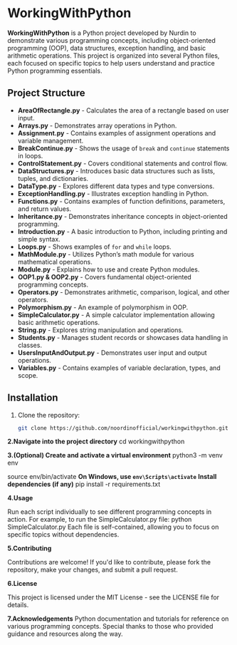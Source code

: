 # WorkingWithPython

**WorkingWithPython** 
is a Python project developed by Nurdin to demonstrate various programming concepts, including object-oriented programming (OOP), data structures, 
exception handling, and basic arithmetic operations. This project is organized into several Python files, each focused on specific topics to help users 
understand and practice Python programming essentials.

## Project Structure

- **AreaOfRectangle.py** - Calculates the area of a rectangle based on user input.
- **Arrays.py** - Demonstrates array operations in Python.
- **Assignment.py** - Contains examples of assignment operations and variable management.
- **BreakContinue.py** - Shows the usage of `break` and `continue` statements in loops.
- **ControlStatement.py** - Covers conditional statements and control flow.
- **DataStructures.py** - Introduces basic data structures such as lists, tuples, and dictionaries.
- **DataType.py** - Explores different data types and type conversions.
- **ExceptionHandling.py** - Illustrates exception handling in Python.
- **Functions.py** - Contains examples of function definitions, parameters, and return values.
- **Inheritance.py** - Demonstrates inheritance concepts in object-oriented programming.
- **Introduction.py** - A basic introduction to Python, including printing and simple syntax.
- **Loops.py** - Shows examples of `for` and `while` loops.
- **MathModule.py** - Utilizes Python’s math module for various mathematical operations.
- **Module.py** - Explains how to use and create Python modules.
- **OOP1.py & OOP2.py** - Covers fundamental object-oriented programming concepts.
- **Operators.py** - Demonstrates arithmetic, comparison, logical, and other operators.
- **Polymorphism.py** - An example of polymorphism in OOP.
- **SimpleCalculator.py** - A simple calculator implementation allowing basic arithmetic operations.
- **String.py** - Explores string manipulation and operations.
- **Students.py** - Manages student records or showcases data handling in classes.
- **UsersInputAndOutput.py** - Demonstrates user input and output operations.
- **Variables.py** - Contains examples of variable declaration, types, and scope.

## Installation

1. Clone the repository:
   ```bash
   git clone https://github.com/noordinofficial/workingwithpython.git

**2.Navigate into the project directory**
    cd workingwithpython

**3.(Optional) Create and activate a virtual environment**
   python3 -m venv env

source env/bin/activate **On Windows, use `env\Scripts\activate`**
**Install dependencies (if any)**
   pip install -r requirements.txt

**4.Usage**

Run each script individually to see different programming concepts in action. For example, to run the SimpleCalculator.py file:
python SimpleCalculator.py
Each file is self-contained, allowing you to focus on specific topics without dependencies.

**5.Contributing**

Contributions are welcome! If you'd like to contribute, please fork the repository, make your changes, and submit a pull request.

**6.License**

This project is licensed under the MIT License - see the LICENSE file for details.

**7.Acknowledgements**
Python documentation and tutorials for reference on various programming concepts.
Special thanks to those who provided guidance and resources along the way.
